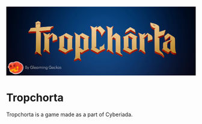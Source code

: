 ![tropchortalogo](Images/TropchortaBanner.png)

# Tropchorta

Tropchorta is a game made as a part of Cyberiada. 